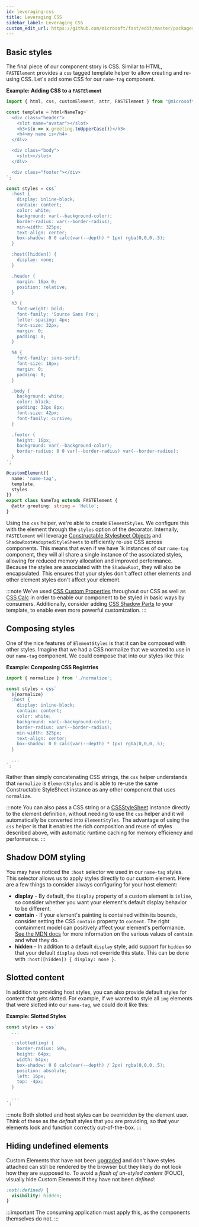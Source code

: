 ```yaml
---
id: leveraging-css
title: Leveraging CSS
sidebar_label: Leveraging CSS
custom_edit_url: https://github.com/microsoft/fast/edit/master/packages/web-components/fast-element/docs/guide/leveraging-css.md
---
```


## Basic styles

The final piece of our component story is CSS. Similar to HTML, `FASTElement` provides a `css` tagged template helper to allow creating and re-using CSS. Let's add some CSS for our `name-tag` component.

**Example: Adding CSS to a `FASTElement`**

```ts
import { html, css, customElement, attr, FASTElement } from "@microsoft/fast-element";

const template = html<NameTag>`
  <div class="header">
    <slot name="avatar"></slot>
    <h3>${x => x.greeting.toUpperCase()}</h3>
    <h4>my name is</h4>
  </div>

  <div class="body">
    <slot></slot>
  </div>

  <div class="footer"></div>
`;

const styles = css`
  :host {
    display: inline-block;
    contain: content;
    color: white;
    background: var(--background-color);
    border-radius: var(--border-radius);
    min-width: 325px;
    text-align: center;
    box-shadow: 0 0 calc(var(--depth) * 1px) rgba(0,0,0,.5);
  }

  :host([hidden]) { 
    display: none;
  }

  .header {
    margin: 16px 0;
    position: relative;
  }

  h3 {
    font-weight: bold;
    font-family: 'Source Sans Pro';
    letter-spacing: 4px;
    font-size: 32px;
    margin: 0;
    padding: 0;
  }

  h4 {
    font-family: sans-serif;
    font-size: 18px;
    margin: 0;
    padding: 0;
  }

  .body {
    background: white;
    color: black;
    padding: 32px 8px;
    font-size: 42px;
    font-family: cursive;
  }

  .footer {
    height: 16px;
    background: var(--background-color);
    border-radius: 0 0 var(--border-radius) var(--border-radius);
  }
`;

@customElement({
  name: 'name-tag',
  template,
  styles
})
export class NameTag extends FASTElement {
  @attr greeting: string = 'Hello';
}
```

Using the `css` helper, we're able to create `ElementStyles`. We configure this with the element through the `styles` option of the decorator. Internally, `FASTElement` will leverage [Constructable Stylesheet Objects](https://wicg.github.io/construct-stylesheets/) and `ShadowRoot#adoptedStyleSheets` to efficiently re-use CSS across components. This means that even if we have 1k instances of our `name-tag` component, they will all share a single instance of the associated styles, allowing for reduced memory allocation and improved performance. Because the styles are associated with the `ShadowRoot`, they will also be encapsulated. This ensures that your styles don't affect other elements and other element styles don't affect your element.

:::note
We've used [CSS Custom Properties](https://developer.mozilla.org/en-US/docs/Web/CSS/--*) throughout our CSS as well as [CSS Calc](https://developer.mozilla.org/en-US/docs/Web/CSS/calc) in order to enable our component to be styled in basic ways by consumers. Additionally, consider adding [CSS Shadow Parts](https://developer.mozilla.org/en-US/docs/Web/CSS/::part) to your template, to enable even more powerful customization.
:::

## Composing styles

One of the nice features of `ElementStyles` is that it can be composed with other styles. Imagine that we had a CSS normalize that we wanted to use in our `name-tag` component. We could compose that into our styles like this:

**Example: Composing CSS Registries**

```ts
import { normalize } from './normalize';

const styles = css`
  ${normalize}
  :host {
    display: inline-block;
    contain: content;
    color: white;
    background: var(--background-color);
    border-radius: var(--border-radius);
    min-width: 325px;
    text-align: center;
    box-shadow: 0 0 calc(var(--depth) * 1px) rgba(0,0,0,.5);
  }

  ...
`;
```

Rather than simply concatenating CSS strings, the `css` helper understands that `normalize` is `ElementStyles` and is able to re-use the same Constructable StyleSheet instance as any other component that uses `normalize`. 

:::note
You can also pass a CSS string or a [CSSStyleSheet](https://developer.mozilla.org/en-US/docs/Web/API/CSSStyleSheet) instance directly to the element definition, without needing to use the `css` helper and it will automatically be converted into `ElementStyles`. The advantage of using the `css` helper is that it enables the rich composition and reuse of styles described above, with automatic runtime caching for memory efficiency and performance.
:::

## Shadow DOM styling

You may have noticed the `:host` selector we used in our `name-tag` styles. This selector allows us to apply styles directly to our custom element. Here are a few things to consider always configuring for your host element:

* **display** - By default, the `display` property of a custom element is `inline`, so consider whether you want your element's default display behavior to be different.
* **contain** - If your element's painting is contained within its bounds, consider setting the CSS `contain` property to `content`. The right containment model can positively affect your element's performance. [See the MDN docs](https://developer.mozilla.org/en-US/docs/web/css/contain) for more information on the various values of `contain` and what they do. 
* **hidden** - In addition to a default `display` style, add support for `hidden` so that your default `display` does not override this state. This can be done with `:host([hidden]) { display: none }`.

## Slotted content

In addition to providing host styles, you can also provide default styles for content that gets slotted. For example, if we wanted to style all `img` elements that were slotted into our `name-tag`, we could do it like this:

**Example: Slotted Styles**

```ts
const styles = css`
  ...

  ::slotted(img) {
    border-radius: 50%;
    height: 64px;
    width: 64px;
    box-shadow: 0 0 calc(var(--depth) / 2px) rgba(0,0,0,.5);
    position: absolute;
    left: 16px;
    top: -4px;
  }

  ...
`;
```

:::note
Both slotted and host styles can be overridden by the element user. Think of these as the *default* styles that you are providing, so that your elements look and function correctly out-of-the-box.
:::

## Hiding undefined elements

Custom Elements that have not been [upgraded](https://developers.google.com/web/fundamentals/web-components/customelements#upgrades) and don't have styles attached can still be rendered by the browser but they likely do not look how they are supposed to. To avoid a *flash of un-styled content* (FOUC), visually hide Custom Elements if they have not been *defined*:

```CSS
:not(:defined) {
  visibility: hidden;
}
```

:::important
The consuming application must apply this, as the components themselves do not.
:::
